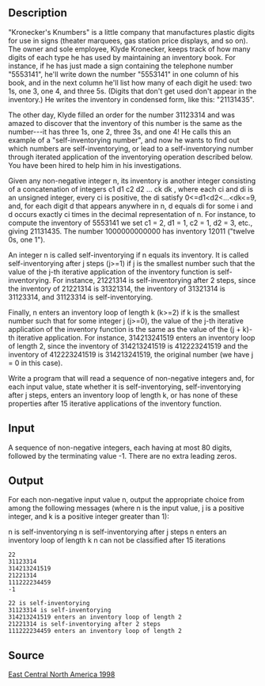 <h2>Description</h2><p>"Kronecker's Knumbers" is a little company that manufactures plastic digits for use in signs (theater marquees, gas station price displays, and so on). The owner and sole employee, Klyde Kronecker, keeps track of how many digits of each type he has used by maintaining an inventory book. For instance, if he has just made a sign containing the telephone number "5553141", he'll write down the number "5553141" in one column of his book, and in the next column he'll list how many of each digit he used: two 1s, one 3, one 4, and three 5s. (Digits that don't get used don't appear in the inventory.) He writes the inventory in condensed form, like this: "21131435". 
</p>
The other day, Klyde filled an order for the number 31123314 and was amazed to discover that the inventory of this number is the same as the number---it has three 1s, one 2, three 3s, and one 4! He calls this an example of a "self-inventorying number", and now he wants to find out which numbers are self-inventorying, or lead to a self-inventorying number through iterated application of the inventorying operation described below. You have been hired to help him in his investigations. 

Given any non-negative integer n, its inventory is another integer consisting of a concatenation of integers c1 d1 c2 d2 ... ck dk , where each ci and di is an unsigned integer, every ci is positive, the di satisfy 0&lt;=d1&lt;d2&lt;...&lt;dk&lt;=9, and, for each digit d that appears anywhere in n, d equals di for some i and d occurs exactly ci times in the decimal representation of n. For instance, to compute the inventory of 5553141 we set c1 = 2, d1 = 1, c2 = 1, d2 = 3, etc., giving 21131435. The number 1000000000000 has inventory 12011 ("twelve 0s, one 1"). 

An integer n is called self-inventorying if n equals its inventory. It is called self-inventorying after j steps (j&gt;=1) if j is the smallest number such that the value of the j-th iterative application of the inventory function is self-inventorying. For instance, 21221314 is self-inventorying after 2 steps, since the inventory of 21221314 is 31321314, the inventory of 31321314 is 31123314, and 31123314 is self-inventorying. 

Finally, n enters an inventory loop of length k (k&gt;=2) if k is the smallest number such that for some integer j (j&gt;=0), the value of the j-th iterative application of the inventory function is the same as the value of the (j + k)-th iterative application. For instance, 314213241519 enters an inventory loop of length 2, since the inventory of 314213241519 is 412223241519 and the inventory of 412223241519 is 314213241519, the original number (we have j = 0 in this case). 

Write a program that will read a sequence of non-negative integers and, for each input value, state whether it is self-inventorying, self-inventorying after j steps, enters an inventory loop of length k, or has none of these properties after 15 iterative applications of the inventory function. <h2>Input</h2><p>A sequence of non-negative integers, each having at most 80 digits, followed by the terminating value -1. There are no extra leading zeros. </p><h2>Output</h2><p>For each non-negative input value n, output the appropriate choice from among the following messages (where n is the input value, j is a positive integer, and k is a positive integer greater than 1): 
</p>n is self-inventorying 
n is self-inventorying after j steps 
n enters an inventory loop of length k 
n can not be classified after 15 iterations <pre><code class="language-input1">22 
31123314 
314213241519 
21221314 
111222234459 
-1</code></pre><pre><code class="language-output1">22 is self-inventorying 
31123314 is self-inventorying 
314213241519 enters an inventory loop of length 2 
21221314 is self-inventorying after 2 steps 
111222234459 enters an inventory loop of length 2 </code></pre><h2>Source</h2><a href="searchproblem?field=source&amp;key=East+Central+North+America+1998">East Central North America 1998</a>